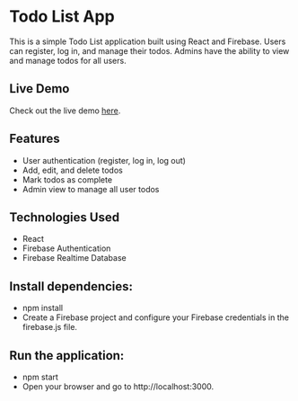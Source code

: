 # Todo List App

This is a simple Todo List application built using React and Firebase. Users can register, log in, and manage their todos. Admins have the ability to view and manage todos for all users.

## Live Demo

Check out the live demo <a href="<https://todo-app-bf450.web.app/>" target="_blank">here</a>.

## Features

- User authentication (register, log in, log out)
- Add, edit, and delete todos
- Mark todos as complete
- Admin view to manage all user todos

## Technologies Used

- React
- Firebase Authentication
- Firebase Realtime Database

## Install dependencies:

- npm install
- Create a Firebase project and configure your Firebase credentials in the firebase.js file.

## Run the application:

- npm start
- Open your browser and go to http://localhost:3000.

